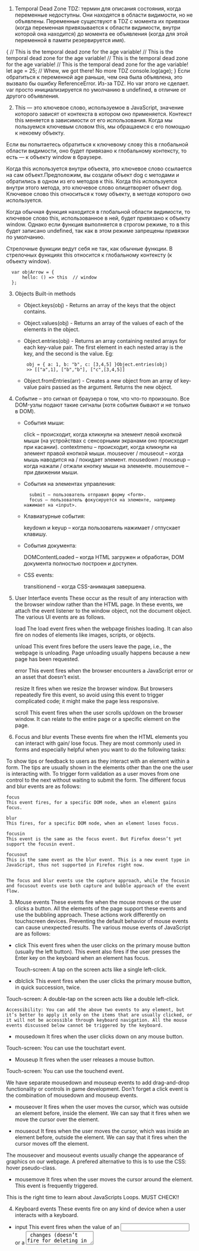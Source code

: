 1. Temporal Dead Zone
TDZ: термин для описания состояния, когда переменные недоступны. Они находятся в области видимости, но не объявлены.
Переменные существуют в TDZ с момента их привязки (когда переменная привязывается к области видимости, внутри которой она находится) до момента ее объявления (когда для этой переменной в памяти резервируется имя).

{
 	// This is the temporal dead zone for the age variable!
	// This is the temporal dead zone for the age variable!
	// This is the temporal dead zone for the age variable!
 	// This is the temporal dead zone for the age variable!
	let age = 25; // Whew, we got there! No more TDZ
	console.log(age);
}
Если обратиться к переменной age раньше, чем она была объявлена, это вызвало бы ошибку ReferenceError. Из-за TDZ.
Но var этого не сделает. var просто инициализируется по умолчанию в undefined, в отличие от другого объявления.


2. This — это ключевое слово, используемое в JavaScript, значение которого зависят от контекста в котором оно применяется.
Контекст this меняется в зависимости от его использования.
Когда мы пользуемся ключевым словом this, мы обращаемся с его помощью к некоему объекту. 

Если вы попытаетесь обратиться к ключевому слову this в глобальной области видимости, оно будет привязано к глобальному контексту, то есть — к объекту window в браузере.

Когда this используется внутри объекта, это ключевое слово ссылается на сам объект.Предположим, вы создали объект dog с методами и обратились в одном из его методов к this. Когда this используется внутри этого метода, это ключевое слово олицетворяет объект dog. Ключевое слово this относиться к тому объекту, в методе которого оно используется.

Когда обычная функция находится в глобальной области видимости, то ключевое слово this, использованное в ней, будет привязано к объекту window.
Однако если функция выполняется в строгом режиме, то в this будет записано undefined, так как в этом режиме запрещены привязки по умолчанию. 

Стрелочные функции ведут себя не так, как обычные функции. В стрелочных функциях this относится к глобальному контексту (к объекту window).

      var objArrow = {
          hello: () => this  // window
      };


3. Objects Built-in methods
   - Object.keys(obj) - Returns an array of the keys that the object contains.
   - Object.values(obj) - Returns an array of the values of each of the elements in the object.
   - Object.entries(obj) - Returns an array containing nested arrays for each key-value pair. The first element in each nested array is the key, and the second is the value. 
     Eg:

          obj = { a: 1, b: "b", c: [3,4,5] }Object.entries(obj)
          >> [["a",1], ["b","b"], ["c",[3,4,5]]

   - Object.fromEntries(arr) - Creates a new object from an array of key-value pairs passed as the argument. Returns the new object.   


4. Событие – это сигнал от браузера о том, что что-то произошло. Все DOM-узлы подают такие сигналы (хотя события бывают и не только в DOM).

    - События мыши:

        click – происходит, когда кликнули на элемент левой кнопкой мыши (на устройствах с сенсорными экранами оно происходит при касании).
        contextmenu – происходит, когда кликнули на элемент правой кнопкой мыши.
        mouseover / mouseout – когда мышь наводится на / покидает элемент.
        mousedown / mouseup – когда нажали / отжали кнопку мыши на элементе.
        mousemove – при движении мыши.

    - События на элементах управления:

            submit – пользователь отправил форму <form>.
            focus – пользователь фокусируется на элементе, например нажимает на <input>.


    - Клавиатурные события:

        keydown и keyup – когда пользователь нажимает / отпускает клавишу.

    - События документа:

        DOMContentLoaded – когда HTML загружен и обработан, DOM документа полностью построен и доступен.

    - CSS events:

        transitionend – когда CSS-анимация завершена.




  1. User Interface events
        These occur as the result of any interaction with the browser window rather than the HTML page. In these events, we attach the event listener to the window object, not the document object. The various UI events are as follows.

        load
        The load event fires when the webpage finishes loading. It can also fire on nodes of elements like images, scripts, or objects.


        unload
        This event fires before the users leave the page, i.e., the webpage is unloading. Page unloading usually happens because a new page has been requested.

        error
        This event fires when the browser encounters a JavaScript error or an asset that doesn’t exist.

        resize
        It fires when we resize the browser window. But browsers repeatedly fire this event, so avoid using this event to trigger complicated code; it might make the page less responsive.

        scroll
        This event fires when the user scrolls up/down on the browser window. It can relate to the entire page or a specific element on the page.



  2. Focus and blur events
These events fire when the HTML elements you can interact with gain/ lose focus. They are most commonly used in forms and especially helpful when you want to do the following tasks:

To show tips or feedback to users as they interact with an element within a form. The tips are usually shown in the elements other than the one the user is interacting with.
To trigger form validation as a user moves from one control to the next without waiting to submit the form.
The different focus and blur events are as follows:

    focus
    This event fires, for a specific DOM node, when an element gains focus.

    blur
    This fires, for a specific DOM node, when an element loses focus.

    focusin
    This event is the same as the focus event. But Firefox doesn’t yet support the focusin event.

    focusout
    This is the same event as the blur event. This is a new event type in JavaScript, thus not supported in Firefox right now.


    The focus and blur events use the capture approach, while the focusin and focusout events use both capture and bubble approach of the event flow.



  3. Mouse events
  These events fire when the mouse moves or the user clicks a button. All the elements of the page support these events and use the bubbling approach. These actions work differently on touchscreen devices. Preventing the default behavior of mouse events can cause unexpected results. The various mouse events of JavaScript are as follows:

  - click
  This event fires when the user clicks on the primary mouse button (usually the left button). This event also fires if the user presses the Enter key on the keyboard when an element has focus.

    Touch-screen: A tap on the screen acts like a single left-click.

  - dblclick
  This event fires when the user clicks the primary mouse button, in quick succession, twice.

  Touch-screen: A double-tap on the screen acts like a double left-click.

    Accessibility: You can add the above two events to any element, but it’s better to apply it only on the items that are usually clicked, or it will not be accessible through keyboard navigation. All the mouse events discussed below cannot be triggered by the keyboard.

  - mousedown
  It fires when the user clicks down on any mouse button.

  Touch-screen: You can use the touchstart event.

  - Mouseup
  It fires when the user releases a mouse button.

  Touch-screen: You can use the touchend event.

  We have separate mousedown and mouseup events to add drag-and-drop functionality or controls in game development. Don’t forget a click event is the combination of mousedown and mouseup events.

  - mouseover
  It fires when the user moves the cursor, which was outside an element before, inside the element. We can say that it fires when we move the cursor over the element.

  - mouseout
  It fires when the user moves the cursor, which was inside an element before, outside the element. We can say that it fires when the cursor moves off the element.

  The mouseover and mouseout events usually change the appearance of graphics on our webpage. A prefered alternative to this is to use the CSS: hover pseudo-class.

  - mousemove
  It fires when the user moves the cursor around the element. This event is frequently triggered.

This is the right time to learn about JavaScripts Loops. MUST CHECK!!

4. Keyboard events
These events fire on any kind of device when a user interacts with a keyboard.

- input
This event fires when the value of an <input> or a <textarea> changes (doesn’t fire for deleting in IE9). You can use keydown as a fallback in older browsers.

- keydown
It fires when the user presses any key in the keyboard. If the user holds down the key, this event fires repeatedly.

- keypress
It fires when the user presses a key that results in printing a character on the screen. This event fires repeatedly if the user holds down the key. This event will not fire for the enter, tab, or arrow keys; the keydown event would.

- keyup
The keyup event fires when the user releases a key on the keyboard.

The keydown and keypress events fire before a character appears on the screen, the keyup fires after it shows.

To know the key pressed when you use the keydown and keypress events, the event object has a keyCode property. This property, instead of returning the letter for that key, returns the ASCII code of the lowercase for that key.

5. Form events
These events are common while using forms on a webpage. In particular, we see the submit event mostly in form of validation (checking form values). As described in our tutorial; Features of JavaScript, if the users miss any required information or enter incorrect input, validation before sending the data to the server is faster. The list below explains the different form of events available to the user.

- submit

This event fires on the node representing the <form> element when a user submits a form.

- change
It fires when the status of various form elements change. This is a better option than using the click event because clicking is not the only way users interact with the form.

- input
The input event is very common with the <input> and the <textarea> elements.

We often use the focus and blur events with forms, but they are also available in conjunction with other elements like links.

6. Mutation events and observers
Whenever the structure of the DOM tree changes, it triggers a mutation event. The change in the tree may be due to the addition or removal of a DOM node through your script. But these have an alternative that will replace them: mutation observers. The following are the numerous mutation events in JavaScript.

- DOMNodeInserted
It fires when the script inserts a new node in the DOM tree using appendChild(), replaceChild(), insertBefore(), etc.

- DOMNodeRemoved
This event fires when the script removes an existing node from the tree using removeChild(), replaceChild(), etc.

- DOMSubtreeModified
It fires when the structure of the DOM tree changes i.e. the above two events occur.

- DOMNodeInsertedIntoDocument
This event fires when the script inserts a node in the DOM tree as the descendant of another node already in the document.

- DOMNodeRemovedFromDocument
This event fires when the script removes a node from the DOM tree as the descendant of another node already in the document.

The problem with the mutation events is that lots of changes to your page can make your page feel slow or unresponsive. These can also trigger other event listeners, modifying DOM and leading to more mutation events firing. This is the reason for introducing mutation observers to the script.

Mutation observers wait until the script finishes its current task before reacting, then reports the changes in a batch (not one at a time). This reduces the number of events that fire when you change the DOM tree through your script. You can also specify which changes in the DOM you want them to react to.

7. HTML5 events

These are the page-level events included in the versions of the HTML5 specialization. New events support more recent devices like phones and tablets. They respond to events such as gestures and movements. You will understand them better after you master the above concepts, thus they are not discussed for now. Work with the events below for now and when you are a better developer, you can search for other events available. The three HTML5 events we will learn are as follows:

- DOMContentLoaded
This event triggers when the DOM tree forms i.e. the script is loading. Scripts start to run before all the resources like images, CSS, and JavaScript loads. You can attach this event either to the window or the document objects.

- hashchange
It fires when the URL hash changes without refreshing the entire window. Hashes (#) link specific parts (known as anchors) within a page. It works on the window object; the event object contains both the oldURL and the newURL properties holding the URLs before and after the hashchange.

- beforeunload
This event fires on the window object just before the page unloads. This event should only be helpful for the user, not encouraging them to stay on the page. You can add a dialog box to your event, showing a message alerting the users like their changes are not saved.

8. CSS events
These events trigger when the script encounters a CSS element. As CSS is a crucial part of web development, the developers decided to add these events to js to make working with CSS easier. Some of the most common CSS events are as follows:

- transitionend
This event fires when a CSS transition ends in a program. It is useful to notify the script of the end of transition so that it can take further action.

- animationstart
These events fire when CSS animation starts in the program.

- animationiteration
This event occurs when any CSS animation repeats itself. With this event, we can determine the number of times an animation iterates in the script.

- animationend
It fires when the CSS animation comes to an end in the program. This is useful when we want to act just after the animation process finishes.      